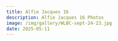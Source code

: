 ```yaml
---
title: Alfie Jacques 16
description: Alfie Jacques 16 Photos
image: /img/gallery/WLBC-sept-24-23.jpg
date: 2025-05-11
---
```


